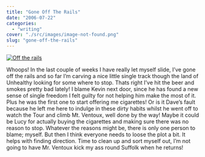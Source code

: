 ```yaml
---
title: "Gone Off The Rails"
date: "2006-07-22"
categories: 
  - "writing"
cover: "./src/images/image-not-found.png"
slug: "gone-off-the-rails"
---
```


[![Off the rails](/images/195243286_89e58b24b4.jpg)](http://www.flickr.com/photos/funkylarma/195243286/ "Photo Sharing")

Whoops! In the last couple of weeks I have really let myself slide, I’ve gone off the rails and so far I’m carving a nice little single track though the land of Unhealthy looking for some where to stop. Thats right I’ve hit the beer and smokes pretty bad lately! I blame Kevin next door, since he has found a new sense of single freedom I felt guilty for not helping him make the most of it. Plus he was the first one to start offering me cigarettes! Or is it Dave’s fault because he left me here to indulge in these dirty habits whilst he went off to watch the Tour and climb Mt. Ventoux, well done by the way! Maybe it could be Lucy for actually buying the cigarettes and making sure there was no reason to stop. Whatever the reasons might be, there is only one person to blame; myself. But then I think everyone needs to loose the plot a bit. It helps with finding direction. Time to clean up and sort myself out, I’m not going to have Mr. Ventoux kick my ass round Suffolk when he returns!
